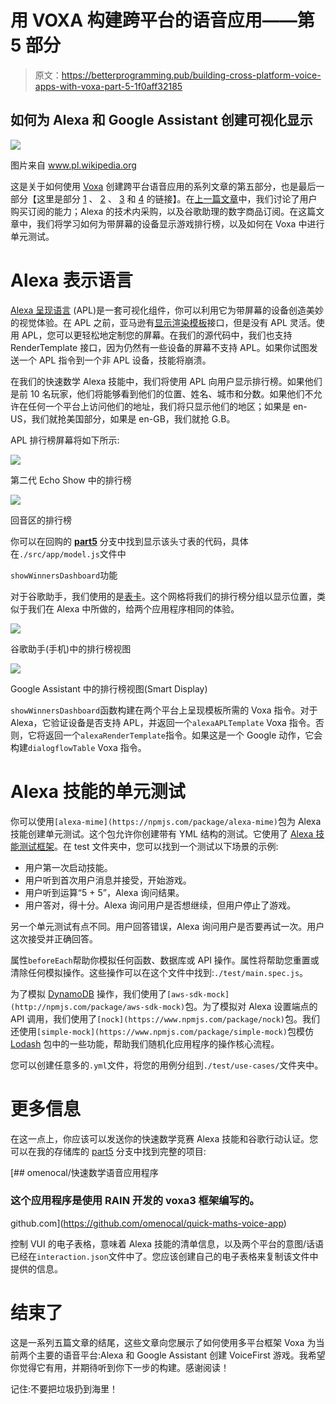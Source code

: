 # 用 VOXA 构建跨平台的语音应用——第 5 部分

> 原文：<https://betterprogramming.pub/building-cross-platform-voice-apps-with-voxa-part-5-1f0aff32185>

## 如何为 Alexa 和 Google Assistant 创建可视化显示

![](img/55594a9c73d1941028a81db2a426e3ae.png)

图片来自 www.pl.wikipedia.org

这是关于如何使用 [Voxa](https://voxa.readthedocs.io/en/master/) 创建跨平台语音应用的系列文章的第五部分，也是最后一部分【这里是部分 [1](https://medium.com/p/547f50675fa6) 、 [2](https://medium.com/p/feb440ec5da0) 、 [3](https://medium.com/p/e738cd991fde) 和 [4](https://medium.com/p/f7de737b0cd5) 的链接】。在[上一篇文章](https://medium.com/better-programming/building-cross-platform-voice-apps-with-voxa-part-4-f7de737b0cd5)中，我们讨论了用户购买订阅的能力；Alexa 的技术内采购，以及谷歌助理的数字商品订阅。在这篇文章中，我们将学习如何为带屏幕的设备显示游戏排行榜，以及如何在 Voxa 中进行单元测试。

# Alexa 表示语言

[Alexa 呈现语言](https://developer.amazon.com/docs/alexa-presentation-language/apl-overview.html) (APL)是一套可视化组件，你可以利用它为带屏幕的设备创造美妙的视觉体验。在 APL 之前，亚马逊有[显示渲染模板](https://developer.amazon.com/docs/custom-skills/display-template-reference.html)接口，但是没有 APL 灵活。使用 APL，您可以更轻松地定制您的屏幕。在我们的源代码中，我们也支持 RenderTemplate 接口，因为仍然有一些设备的屏幕不支持 APL。如果你试图发送一个 APL 指令到一个非 APL 设备，技能将崩溃。

在我们的快速数学 Alexa 技能中，我们将使用 APL 向用户显示排行榜。如果他们是前 10 名玩家，他们将能够看到他们的位置、姓名、城市和分数。如果他们不允许在任何一个平台上访问他们的地址，我们将只显示他们的地区；如果是 en-US，我们就抢美国部分，如果是 en-GB，我们就抢 G.B。

APL 排行榜屏幕将如下所示:

![](img/fecf26825ebfbe3a4aa862a93585d34e.png)

第二代 Echo Show 中的排行榜

![](img/7122d1571a3b2bc14ac4446d7f89f73f.png)

回音区的排行榜

你可以在回购的 [**part5**](https://github.com/omenocal/quick-maths-voice-app/tree/part5) 分支中找到显示该头寸表的代码，具体在`./src/app/model.js`文件中

`showWinnersDashboard`功能

对于谷歌助手，我们使用的是[表卡](https://developers.google.com/actions/assistant/responses#table_cards)。这个网格将我们的排行榜分组以显示位置，类似于我们在 Alexa 中所做的，给两个应用程序相同的体验。

![](img/229f8b1048d33f94756297cc59e5115b.png)

谷歌助手(手机)中的排行榜视图

![](img/8e17a9e6ac191585c0162d9ed19a7ee4.png)

Google Assistant 中的排行榜视图(Smart Display)

`showWinnersDashboard`函数构建在两个平台上呈现模板所需的 Voxa 指令。对于 Alexa，它验证设备是否支持 APL，并返回一个`alexaAPLTemplate` Voxa 指令。否则，它将返回一个`alexaRenderTemplate`指令。如果这是一个 Google 动作，它会构建`dialogflowTable` Voxa 指令。

# Alexa 技能的单元测试

你可以使用`[alexa-mime](https://npmjs.com/package/alexa-mime)`包为 Alexa 技能创建单元测试。这个包允许你创建带有 YML 结构的测试。它使用了 [Alexa 技能测试框架](https://github.com/BrianMacIntosh/alexa-skill-test-framework)。在 test 文件夹中，您可以找到一个测试以下场景的示例:

*   用户第一次启动技能。
*   用户听到首次用户消息并接受，开始游戏。
*   用户听到运算“5 + 5”，Alexa 询问结果。
*   用户答对，得十分。Alexa 询问用户是否想继续，但用户停止了游戏。

另一个单元测试有点不同。用户回答错误，Alexa 询问用户是否要再试一次。用户这次接受并正确回答。

属性`beforeEach`帮助你模拟任何函数、数据库或 API 操作。属性将帮助您重置或清除任何模拟操作。这些操作可以在这个文件中找到:`./test/main.spec.js`。

为了模拟 [DynamoDB](https://aws.amazon.com/dynamodb/) 操作，我们使用了`[aws-sdk-mock](http://npmjs.com/package/aws-sdk-mock)`包。为了模拟对 Alexa 设置端点的 API 调用，我们使用了`[nock](https://www.npmjs.com/package/nock)`包。我们还使用`[simple-mock](https://www.npmjs.com/package/simple-mock)`包模仿 [Lodash](https://lodash.com/) 包中的一些功能，帮助我们随机化应用程序的操作核心流程。

您可以创建任意多的`.yml`文件，将您的用例分组到`./test/use-cases/`文件夹中。

# 更多信息

在这一点上，你应该可以发送你的快速数学竞赛 Alexa 技能和谷歌行动认证。您可以在我的存储库的 [part5](https://github.com/omenocal/quick-maths-voice-app/tree/part5) 分支中找到完整的项目:

[](https://github.com/omenocal/quick-maths-voice-app) [## omenocal/快速数学语音应用程序

### 这个应用程序是使用 RAIN 开发的 voxa3 框架编写的。

github.com](https://github.com/omenocal/quick-maths-voice-app) 

控制 VUI 的电子表格，意味着 Alexa 技能的清单信息，以及两个平台的意图/话语已经在`interaction.json`文件中了。您应该创建自己的电子表格来复制该文件中提供的信息。

# 结束了

这是一系列五篇文章的结尾，这些文章向您展示了如何使用多平台框架 Voxa 为当前两个主要的语音平台:Alexa 和 Google Assistant 创建 VoiceFirst 游戏。我希望你觉得它有用，并期待听到你下一步的构建。感谢阅读！

记住:不要把垃圾扔到海里！